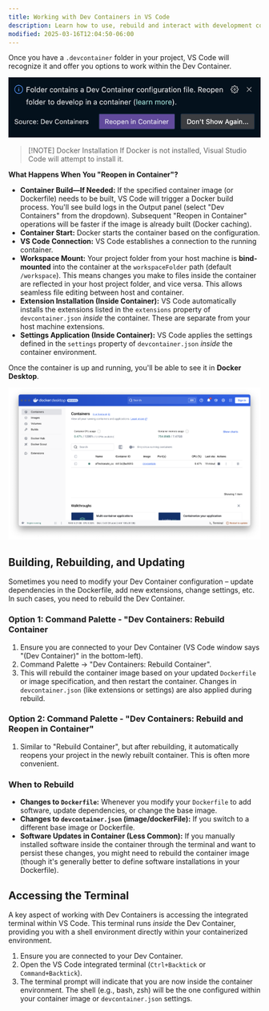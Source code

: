 ```yaml
---
title: Working with Dev Containers in VS Code
description: Learn how to use, rebuild and interact with development containers in Visual Studio Code
modified: 2025-03-16T12:04:50-06:00
---
```


Once you have a `.devcontainer` folder in your project, VS Code will recognize it and offer you options to work within the Dev Container.

![](assets/reopen-in-dev-container.png)

> [!NOTE] Docker Installation
> If Docker is not installed, Visual Studio Code will attempt to install it.

**What Happens When You "Reopen in Container"?**

- **Container Build—If Needed:** If the specified container image (or Dockerfile) needs to be built, VS Code will trigger a Docker build process. You'll see build logs in the Output panel (select "Dev Containers" from the dropdown). Subsequent "Reopen in Container" operations will be faster if the image is already built (Docker caching).
- **Container Start:** Docker starts the container based on the configuration.
- **VS Code Connection:** VS Code establishes a connection to the running container.
- **Workspace Mount:** Your project folder from your host machine is **bind-mounted** into the container at the `workspaceFolder` path (default `/workspace`). This means changes you make to files inside the container are reflected in your host project folder, and vice versa. This allows seamless file editing between host and container.
- **Extension Installation (Inside Container):** VS Code automatically installs the extensions listed in the `extensions` property of `devcontainer.json` _inside_ the container. These are separate from your host machine extensions.
- **Settings Application (Inside Container):** VS Code applies the settings defined in the `settings` property of `devcontainer.json` _inside_ the container environment.

Once the container is up and running, you'll be able to see it in **Docker Desktop**.

![](assets/docker-desktop-container-running.png)

## Building, Rebuilding, and Updating

Sometimes you need to modify your Dev Container configuration – update dependencies in the Dockerfile, add new extensions, change settings, etc. In such cases, you need to rebuild the Dev Container.

### Option 1: Command Palette - "Dev Containers: Rebuild Container

1. Ensure you are connected to your Dev Container (VS Code window says "(Dev Container)" in the bottom-left).
2. Command Palette -> "Dev Containers: Rebuild Container".
3. This will rebuild the container image based on your updated `Dockerfile` or image specification, and then restart the container. Changes in `devcontainer.json` (like extensions or settings) are also applied during rebuild.

### Option 2: Command Palette - "Dev Containers: Rebuild and Reopen in Container"

1. Similar to "Rebuild Container", but after rebuilding, it automatically reopens your project in the newly rebuilt container. This is often more convenient.

### When to Rebuild

- **Changes to `Dockerfile`:** Whenever you modify your `Dockerfile` to add software, update dependencies, or change the base image.
- **Changes to `devcontainer.json` (image/dockerFile):** If you switch to a different base image or Dockerfile.
- **Software Updates in Container (Less Common):** If you manually installed software inside the container through the terminal and want to persist these changes, you might need to rebuild the container image (though it's generally better to define software installations in your Dockerfile).

## Accessing the Terminal

A key aspect of working with Dev Containers is accessing the integrated terminal within VS Code. This terminal runs _inside_ the Dev Container, providing you with a shell environment directly within your containerized environment.

1. Ensure you are connected to your Dev Container.
2. Open the VS Code integrated terminal (`Ctrl+Backtick` or `Command+Backtick`).
3. The terminal prompt will indicate that you are now inside the container environment. The shell (e.g., bash, zsh) will be the one configured within your container image or `devcontainer.json` settings.
